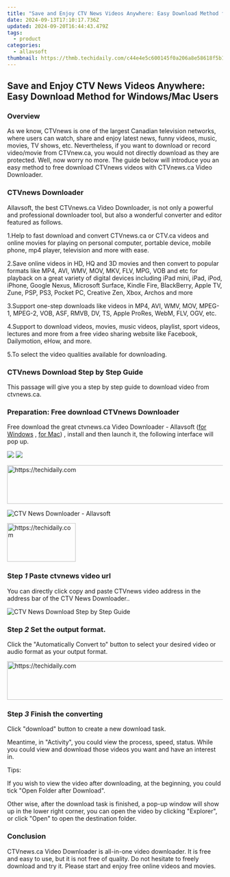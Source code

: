 ```yaml
---
title: "Save and Enjoy CTV News Videos Anywhere: Easy Download Method for Windows/Mac Users"
date: 2024-09-13T17:10:17.736Z
updated: 2024-09-20T16:44:43.479Z
tags:
  - product
categories:
  - allavsoft
thumbnail: https://thmb.techidaily.com/c44e4e5c600145f0a206a8e58618f5b19fc163e0bfe904b409f7e84863affb55.jpg
---
```


## Save and Enjoy CTV News Videos Anywhere: Easy Download Method for Windows/Mac Users

### Overview

As we know, CTVnews is one of the largest Canadian television networks, where users can watch, share and enjoy latest news, funny videos, music, movies, TV shows, etc. Nevertheless, if you want to download or record video/movie from CTVnew.ca, you would not directly download as they are protected. Well, now worry no more. The guide below will introduce you an easy method to free download CTVnews videos with CTVnews.ca Video Downloader.

### CTVnews Downloader

Allavsoft, the best CTVnews.ca Video Downloader, is not only a powerful and professional downloader tool, but also a wonderful converter and editor featured as follows.

1.Help to fast download and convert CTVnews.ca or CTV.ca videos and online movies for playing on personal computer, portable device, mobile phone, mp4 player, television and more with ease.

2.Save online videos in HD, HQ and 3D movies and then convert to popular formats like MP4, AVI, WMV, MOV, MKV, FLV, MPG, VOB and etc for playback on a great variety of digital devices including iPad mini, iPad, iPod, iPhone, Google Nexus, Microsoft Surface, Kindle Fire, BlackBerry, Apple TV, Zune, PSP, PS3, Pocket PC, Creative Zen, Xbox, Archos and more

3.Support one-step downloads like videos in MP4, AVI, WMV, MOV, MPEG-1, MPEG-2, VOB, ASF, RMVB, DV, TS, Apple ProRes, WebM, FLV, OGV, etc.

4.Support to download videos, movies, music videos, playlist, sport videos, lectures and more from a free video sharing website like Facebook, Dailymotion, eHow, and more.

5.To select the video qualities available for downloading.

### CTVnews Download Step by Step Guide

This passage will give you a step by step guide to download video from ctvnews.ca.

### Preparation: Free download CTVnews Downloader

Free download the great ctvnews.ca Video Downloader - Allavsoft ([for Windows](https://tools.techidaily.com/allavsoft/products/) , [for Mac](https://tools.techidaily.com/allavsoft/products/)) , install and then launch it, the following interface will pop up.

[![](https://www.allavsoft.com/how-to/../images/how-to/free-download-win.jpg)](https://tools.techidaily.com/allavsoft/products/) [![](https://www.allavsoft.com/how-to/../images/how-to/free-download-mac.jpg)](https://tools.techidaily.com/allavsoft/products/)

<!-- affiliate ads begin -->
<a href="https://ephamedtechinc.pxf.io/c/5597632/2136619/26400" target="_top" id="2136619">
  <img src="//a.impactradius-go.com/display-ad/26400-2136619" border="0" alt="https://techidaily.com" width="728" height="90"/>
</a>
<img height="0" width="0" src="https://ephamedtechinc.pxf.io/i/5597632/2136619/26400" style="position:absolute;visibility:hidden;" border="0" />
<!-- affiliate ads end -->

![CTV News Downloader - Allavsoft](https://www.allavsoft.com/how-to/../images/allavsoft/screen-shot-600.jpg)

<!-- affiliate ads begin -->
<a href="https://aligracehair.sjv.io/c/5597632/2135352/19272" target="_top" id="2135352">
  <img src="//a.impactradius-go.com/display-ad/19272-2135352" border="0" alt="https://techidaily.com" width="160" height="90"/>
</a>
<img height="0" width="0" src="https://aligracehair.sjv.io/i/5597632/2135352/19272" style="position:absolute;visibility:hidden;" border="0" />
<!-- affiliate ads end -->

### Step _1_ Paste ctvnews video url

You can directly click copy and paste CTVnews video address in the address bar of the CTV News Downloader..

![CTV News Download Step by Step Guide](https://www.allavsoft.com/how-to/../images/how-to/CTVnews.ca-Video-Downloader/ctvnews-download.jpg)

### Step _2_ Set the output format.

Click the "Automatically Convert to" button to select your desired video or audio format as your output format.

<!-- affiliate ads begin -->
<a href="https://appsumo.8odi.net/c/5597632/2123729/7443" target="_top" id="2123729">
  <img src="//a.impactradius-go.com/display-ad/7443-2123729" border="0" alt="https://techidaily.com" width="600" height="90"/>
</a>
<img height="0" width="0" src="https://appsumo.8odi.net/i/5597632/2123729/7443" style="position:absolute;visibility:hidden;" border="0" />
<!-- affiliate ads end -->

### Step _3_ Finish the converting

Click "download" button to create a new download task.

Meantime, in "Activity", you could view the process, speed, status. While you could view and download those videos you want and have an interest in.

Tips:

If you wish to view the video after downloading, at the beginning, you could tick "Open Folder after Download".

Other wise, after the download task is finished, a pop-up window will show up in the lower right corner, you can open the video by clicking "Explorer", or click "Open" to open the destination folder.

### Conclusion

CTVnews.ca Video Downloader is all-in-one video downloader. It is free and easy to use, but it is not free of quality. Do not hesitate to freely download and try it. Please start and enjoy free online videos and movies.

<ins class="adsbygoogle"
     style="display:block"
     data-ad-format="autorelaxed"
     data-ad-client="ca-pub-7571918770474297"
     data-ad-slot="1223367746"></ins>

<ins class="adsbygoogle"
     style="display:block"
     data-ad-client="ca-pub-7571918770474297"
     data-ad-slot="8358498916"
     data-ad-format="auto"
     data-full-width-responsive="true"></ins>



